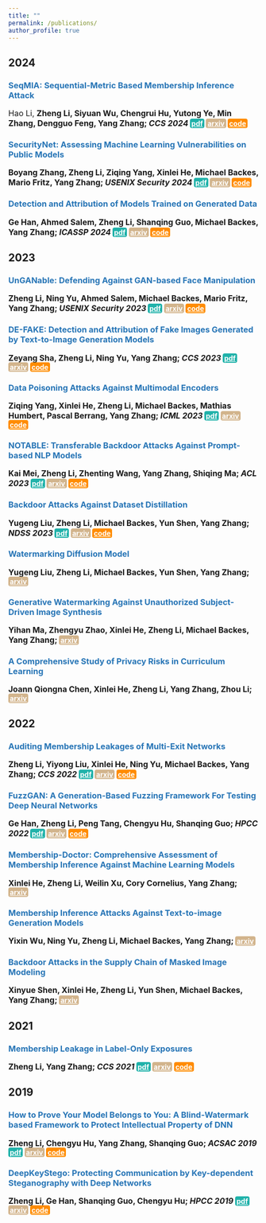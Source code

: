 ```yaml
---
title: ""
permalink: /publications/
author_profile: true
---
```


<style type="text/css" rel="stylesheet">
.btn--paper {
color: white;
background-color: lightseagreen;
padding: 1px 3px;
text-align: center;
border-radius: 4px;
a { TEXT-DECORATION:none }
}
.btn--arxiv {
color: white;
background-color: tan;
padding: 1px 3px;
text-align: center;
border-radius: 4px;
a { TEXT-DECORATION:none }
}
.btn--code {
color: white;
background-color: DARKORANGE;
padding: 1px 3px;
text-align: center;
border-radius: 4px;
a { TEXT-DECORATION:none }
}
</style>

<h2 id='2024'>2024</h2>

### <span style="color:rgb(39, 117, 182)">SeqMIA: Sequential-Metric Based Membership Inference Attack</span>
<font size="3"> Hao Li, <b>Zheng Li<b>, Siyuan Wu, Chengrui Hu, Yutong Ye, Min Zhang, Dengguo Feng, Yang Zhang;
<i>CCS 2024</i></font>
<a href="https://zhenglisec.github.io/" class="btn--paper" target="_blank">pdf</a>
<a href="https://zhenglisec.github.io/" class="btn--arxiv" target="_blank">arxiv</a>
<a href="https://zhenglisec.github.io/" class="btn--code" target="_blank">code</a>

### <span style="color:rgb(39, 117, 182)">SecurityNet: Assessing Machine Learning Vulnerabilities on Public Models</span>
<font size="3"> Boyang Zhang, <b>Zheng Li</b>, Ziqing Yang, Xinlei He, Michael Backes, Mario Fritz, Yang Zhang;
<i>USENIX Security 2024</i></font>
<a href="https://www.usenix.org/system/files/sec24summer-prepub-617-zhang-boyang.pdf" class="btn--paper" target="_blank">pdf</a>
<a href="https://arxiv.org/abs/2310.12665" class="btn--arxiv" target="_blank">arxiv</a>
<a href="https://github.com/SecurityNet-Research/SecurityNet" class="btn--code" target="_blank">code</a>

### <span style="color:rgb(39, 117, 182)">Detection and Attribution of Models Trained on Generated Data</span>
<font size="3"> Ge Han, Ahmed Salem, <b>Zheng Li</b>, Shanqing Guo, Michael Backes, Yang Zhang;
<i>ICASSP 2024</i></font>
<a href="https://zhenglisec.github.io/" class="btn--paper" target="_blank">pdf</a>
<a href="https://zhenglisec.github.io/" class="btn--arxiv" target="_blank">arxiv</a>
<a href="https://zhenglisec.github.io/" class="btn--code" target="_blank">code</a>

<!-- ### <span style="color:rgb(39, 117, 182)">PRJack: Pruning-Resistant Model Hijacking Attack Against Deep Learning Models</span>
<font size="3"> Ge Han, <b>Zheng Li$\dagger$</b>, Shanqing Guo;
<i>IJCNN 2024</i></font>
<a href="https://zhenglisec.github.io/" class="btn--paper" target="_blank">pdf</a>
<a href="https://zhenglisec.github.io/" class="btn--arxiv" target="_blank">arxiv</a>
<a href="https://zhenglisec.github.io/" class="btn--code" target="_blank">code</a> -->

<h2 id='2023'>2023</h2>

### <span style="color:rgb(39, 117, 182)">UnGANable: Defending Against GAN-based Face Manipulation</span>
<font size="3"> <b>Zheng Li</b>, Ning Yu, Ahmed Salem, Michael Backes, Mario Fritz, Yang Zhang;
<i>USENIX Security 2023</i></font>
<a href="https://arxiv.org/abs/2210.00957" class="btn--paper" target="_blank">pdf</a>
<a href="https://arxiv.org/abs/2210.00957" class="btn--arxiv" target="_blank">arxiv</a>
<a href="https://github.com/zhenglisec/UnGANable" class="btn--code" target="_blank">code</a>

### <span style="color:rgb(39, 117, 182)">DE-FAKE: Detection and Attribution of Fake Images Generated by Text-to-Image Generation Models</span>
<font size="3">Zeyang Sha, <b>Zheng Li</b>, Ning Yu, Yang Zhang;
<i>CCS 2023</i></font>
<a href="https://arxiv.org/abs/2210.06998" class="btn--paper" target="_blank">pdf</a>
<a href="https://arxiv.org/abs/2210.06998" class="btn--arxiv" target="_blank">arxiv</a>
<a href="https://arxiv.org/abs/2210.06998" class="btn--code" target="_blank">code</a>

### <span style="color:rgb(39, 117, 182)">Data Poisoning Attacks Against Multimodal Encoders</span>
<font size="3">Ziqing Yang, Xinlei He, <b>Zheng Li</b>, Michael Backes, Mathias Humbert, Pascal Berrang, Yang Zhang;
<i>ICML 2023</i></font>
<a href="https://arxiv.org/abs/2209.15266" class="btn--paper" target="_blank">pdf</a>
<a href="https://arxiv.org/abs/2209.15266" class="btn--arxiv" target="_blank">arxiv</a>
<a href="https://github.com/zqypku/mm_poison/" class="btn--code" target="_blank">code</a>

### <span style="color:rgb(39, 117, 182)">NOTABLE: Transferable Backdoor Attacks Against Prompt-based NLP Models</span>
<font size="3">Kai Mei, <b>Zheng Li</b>, Zhenting Wang, Yang Zhang, Shiqing Ma;
<i>ACL 2023</i></font>
<a href="https://zhenglisec.github.io/" class="btn--paper" target="_blank">pdf</a>
<a href="https://arxiv.org/abs/2305.17826" class="btn--arxiv" target="_blank">arxiv</a>
<a href="https://github.com/RU-System-Software-and-Security/Notable" class="btn--code" target="_blank">code</a>

### <span style="color:rgb(39, 117, 182)">Backdoor Attacks Against Dataset Distillation</span>
<font size="3">Yugeng Liu, <b>Zheng Li</b>, Michael Backes, Yun Shen, Yang Zhang;
<i>NDSS 2023</i></font>
<a href="https://arxiv.org/abs/2301.01197" class="btn--paper" target="_blank">pdf</a>
<a href="https://arxiv.org/abs/2301.01197" class="btn--arxiv" target="_blank">arxiv</a>
<a href="https://github.com/liuyugeng/baadd" class="btn--code" target="_blank">code</a>

### <span style="color:rgb(39, 117, 182)">Watermarking Diffusion Model</span>
<font size="3">Yugeng Liu, <b>Zheng Li</b>, Michael Backes, Yun Shen, Yang Zhang;</font>
<a href="https://arxiv.org/abs/2305.12502" class="btn--arxiv" target="_blank">arxiv</a>

### <span style="color:rgb(39, 117, 182)">Generative Watermarking Against Unauthorized Subject-Driven Image Synthesis</span>
<font size="3">Yihan Ma, Zhengyu Zhao, Xinlei He, <b>Zheng Li</b>, Michael Backes, Yang Zhang;</font>
<a href="https://arxiv.org/abs/2306.07754" class="btn--arxiv" target="_blank">arxiv</a>

### <span style="color:rgb(39, 117, 182)">A Comprehensive Study of Privacy Risks in Curriculum Learning</span>
<font size="3">Joann Qiongna Chen, Xinlei He, <b>Zheng Li</b>, Yang Zhang, Zhou Li;</font>
<a href="https://arxiv.org/abs/2310.10124" class="btn--arxiv" target="_blank">arxiv</a>

<h2 id='2022'>2022</h2>

### <span style="color:rgb(39, 117, 182)">Auditing Membership Leakages of Multi-Exit Networks</span>
<font size="3"><b>Zheng Li</b>, Yiyong Liu, Xinlei He, Ning Yu, Michael Backes, Yang Zhang;
<i>CCS 2022</i></font>
<a href="https://arxiv.org/abs/2208.11180" class="btn--paper" target="_blank">pdf</a>
<a href="https://arxiv.org/abs/2208.11180" class="btn--arxiv" target="_blank">arxiv</a>
<a href="https://github.com/zhenglisec/Multi-Exit-Privacy" class="btn--code" target="_blank">code</a>

### <span style="color:rgb(39, 117, 182)">FuzzGAN: A Generation-Based Fuzzing Framework For Testing Deep Neural Networks</span>
<font size="3">Ge Han, <b>Zheng Li</b>, Peng Tang, Chengyu Hu, Shanqing Guo;
<i>HPCC 2022</i></font>
<a href="https://ieeexplore.ieee.org/document/10074689?denied=" class="btn--paper" target="_blank">pdf</a>
<a href="https://zhenglisec.github.io/" class="btn--arxiv" target="_blank">arxiv</a>
<a href="https://zhenglisec.github.io/" class="btn--code" target="_blank">code</a>

### <span style="color:rgb(39, 117, 182)">Membership-Doctor: Comprehensive Assessment of Membership Inference Against Machine Learning Models</span>
<font size="3">Xinlei He, <b>Zheng Li</b>, Weilin Xu, Cory Cornelius, Yang Zhang;</font>
<a href="https://arxiv.org/abs/2208.10445" class="btn--arxiv" target="_blank">arxiv</a>

### <span style="color:rgb(39, 117, 182)">Membership Inference Attacks Against Text-to-image Generation Models</span>
<font size="3">Yixin Wu, Ning Yu, <b>Zheng Li</b>, Michael Backes, Yang Zhang;</font>
<a href="https://arxiv.org/abs/2210.00968" class="btn--arxiv" target="_blank">arxiv</a>

### <span style="color:rgb(39, 117, 182)">Backdoor Attacks in the Supply Chain of Masked Image Modeling</span>
<font size="3">Xinyue Shen, Xinlei He, <b>Zheng Li</b>, Yun Shen, Michael Backes, Yang Zhang;</font>
<a href="https://arxiv.org/abs/2210.01632" class="btn--arxiv" target="_blank">arxiv</a>


<h2 id='2021'>2021</h2>

### <span style="color:rgb(39, 117, 182)">Membership Leakage in Label-Only Exposures</span>
<font size="3"><b>Zheng Li</b>, Yang Zhang;
<i>CCS 2021</i></font>
<a href="https://arxiv.org/abs/2007.15528" class="btn--paper" target="_blank">pdf</a>
<a href="https://arxiv.org/abs/2007.15528" class="btn--arxiv" target="_blank">arxiv</a>
<a href="https://github.com/zhenglisec/Decision-based-MIA" class="btn--code" target="_blank">code</a>


<h2 id='2019'>2019</h2>

### <span style="color:rgb(39, 117, 182)">How to Prove Your Model Belongs to You: A Blind-Watermark based Framework to Protect Intellectual Property of DNN</span>
<font size="3"><b>Zheng Li</b>,  Chengyu Hu, Yang Zhang, Shanqing Guo;
<i>ACSAC 2019</i></font>
<a href="https://arxiv.org/abs/1903.01743" class="btn--paper" target="_blank">pdf</a>
<a href="https://arxiv.org/abs/1903.01743" class="btn--arxiv" target="_blank">arxiv</a>
<a href="https://github.com/zhenglisec/Blind-Watermark-for-DNN" class="btn--code" target="_blank">code</a>


### <span style="color:rgb(39, 117, 182)">DeepKeyStego: Protecting Communication by Key-dependent Steganography with Deep Networks</span>
<font size="3"><b>Zheng Li</b>,  Ge Han, Shanqing Guo, Chengyu Hu;
<i>HPCC 2019</i></font>
<a href="https://ieeexplore.ieee.org/document/8855704" class="btn--paper" target="_blank">pdf</a>
<a href="https://ieeexplore.ieee.org/document/8855704" class="btn--arxiv" target="_blank">arxiv</a>
<a href="https://github.com/zhenglisec/DeepKeyStego" class="btn--code" target="_blank">code</a>



